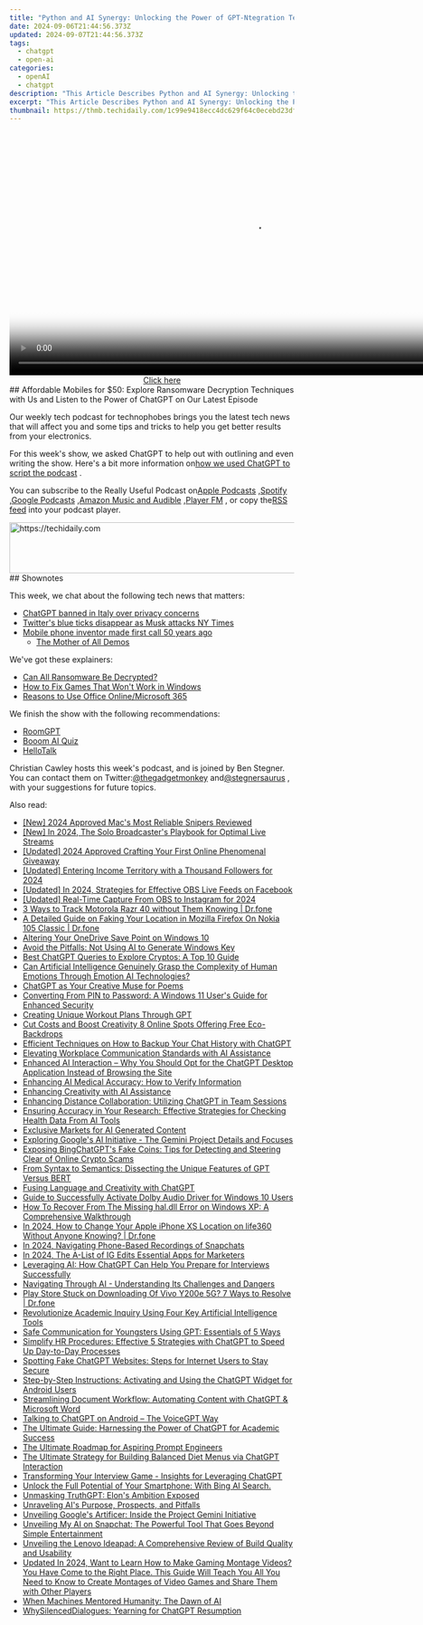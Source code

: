 ```yaml
---
title: "Python and AI Synergy: Unlocking the Power of GPT-Ntegration Techniques"
date: 2024-09-06T21:44:56.373Z
updated: 2024-09-07T21:44:56.373Z
tags:
  - chatgpt
  - open-ai
categories:
  - openAI
  - chatgpt
description: "This Article Describes Python and AI Synergy: Unlocking the Power of GPT-Ntegration Techniques"
excerpt: "This Article Describes Python and AI Synergy: Unlocking the Power of GPT-Ntegration Techniques"
thumbnail: https://thmb.techidaily.com/1c99e9418ecc4dc629f64c0ecebd23df13aefb6fa3c20ff530d506800c2c3a64.jpg
---
```


<!-- affiliate ads begin -->
<span id="1424531">
					<video width="864" height="NaN" style="cursor:pointer"
           poster="//a.impactradius-go.com/display-clicktoplayimage/1424531.png"
           onclick="if(!this.playClicked){this.play();this.setAttribute('controls',true);this.playClicked=true;}">
	   <source src="//a.impactradius-go.com/display-ad/16446-1424531">
	   <img src="//a.impactradius-go.com/display-clicktoplayimage/1424531.png" style="border: none; height: 100%; width: 100%; object-fit: contain">
	</video>
	<div style="width:540px;text-align:center"><a href="javascript:window.open(decodeURIComponent('https%3A%2F%2Flaganoo.pxf.io%2Fc%2F5597632%2F1424531%2F16446'), '_blank');void(0);">Click here</a></div>
</span>
<img height="0" width="0" src="https://imp.pxf.io/i/5597632/1424531/16446" style="position:absolute;visibility:hidden;" border="0" />
<!-- affiliate ads end -->
## Affordable Mobiles for $50: Explore Ransomware Decryption Techniques with Us and Listen to the Power of ChatGPT on Our Latest Episode

 Our weekly tech podcast for technophobes brings you the latest tech news that will affect you and some tips and tricks to help you get better results from your electronics.

 For this week's show, we asked ChatGPT to help out with outlining and even writing the show. Here's a bit more information on[how we used ChatGPT to script the podcast](https://www.makeuseof.com/i-used-chatgpt-to-script-a-podcast-heres-what-happened/) .

 You can subscribe to the Really Useful Podcast on[Apple Podcasts](https://podcasts.apple.com/gb/podcast/the-really-useful-podcast/id1437847131?mt=2) ,[Spotify](https://open.spotify.com/show/283gDxLd6OTNEpRq6tN7ha) ,[Google Podcasts](https://www.google.com/podcasts?feed=aHR0cHM6Ly9hbmNob3IuZm0vcy8zMWJlNDcwL3BvZGNhc3QvcnNz) ,[Amazon Music and Audible](https://music.amazon.co.uk/podcasts/20ab73d4-5da2-46c7-a17f-dc6eb39bdb48/The-Really-Useful-Podcast) ,[Player FM](https://player.fm/series/the-really-useful-podcast-2491856) , or copy the[RSS feed](https://feeds.transistor.fm/the-really-useful-podcast) into your podcast player.

<!-- affiliate ads begin -->
<a href="https://ephamedtechinc.pxf.io/c/5597632/2135475/26400" target="_top" id="2135475">
  <img src="//a.impactradius-go.com/display-ad/26400-2135475" border="0" alt="https://techidaily.com" width="728" height="90"/>
</a>
<img height="0" width="0" src="https://ephamedtechinc.pxf.io/i/5597632/2135475/26400" style="position:absolute;visibility:hidden;" border="0" />
<!-- affiliate ads end -->
## Shownotes

This week, we chat about the following tech news that matters:

* [ChatGPT banned in Italy over privacy concerns](https://www.bbc.co.uk/news/technology-65139406)
* [Twitter's blue ticks disappear as Musk attacks NY Times](https://www.bbc.co.uk/news/technology-65156216)
* [Mobile phone inventor made first call 50 years ago](https://www.bbc.co.uk/news/technology-65112048)  
  * [The Mother of All Demos](https://www.youtube.com/watch?v=B6rKUf9DWRI)

We've got these explainers:

* [Can All Ransomware Be Decrypted?](https://www.makeuseof.com/can-all-ransomware-be-decrypted/)
* [How to Fix Games That Won't Work in Windows](https://www.makeuseof.com/fix-games-not-working-windows/)
* [Reasons to Use Office Online/Microsoft 365](https://www.makeuseof.com/tag/dont-pay-word-5-reasons-use-office-online/)

We finish the show with the following recommendations:

* [RoomGPT](http://https://www.roomgpt.io/)
* [Booom AI Quiz](https://booom.ai/)
* [HelloTalk](https://www.hellotalk.com/?lang=en)

 Christian Cawley hosts this week's podcast, and is joined by Ben Stegner. You can contact them on Twitter:[@thegadgetmonkey](https://twitter.com/thegadgetmonkey) and[@stegnersaurus](https://twitter.com/stegnersaurus) , with your suggestions for future topics.


<ins class="adsbygoogle"
     style="display:block"
     data-ad-format="autorelaxed"
     data-ad-client="ca-pub-7571918770474297"
     data-ad-slot="1223367746"></ins>



<ins class="adsbygoogle"
     style="display:block"
     data-ad-client="ca-pub-7571918770474297"
     data-ad-slot="8358498916"
     data-ad-format="auto"
     data-full-width-responsive="true"></ins>

<span class="atpl-alsoreadstyle">Also read:</span>
<div><ul>
<li><a href="https://screen-mirroring-recording.techidaily.com/new-2024-approved-macs-most-reliable-snipers-reviewed/"><u>[New] 2024 Approved Mac's Most Reliable Snipers Reviewed</u></a></li>
<li><a href="https://article-helps.techidaily.com/new-in-2024-the-solo-broadcasters-playbook-for-optimal-live-streams/"><u>[New] In 2024, The Solo Broadcaster's Playbook for Optimal Live Streams</u></a></li>
<li><a href="https://fox-helps.techidaily.com/updated-2024-approved-crafting-your-first-online-phenomenal-giveaway/"><u>[Updated] 2024 Approved Crafting Your First Online Phenomenal Giveaway</u></a></li>
<li><a href="https://facebook-video-share.techidaily.com/updated-entering-income-territory-with-a-thousand-followers-for-2024/"><u>[Updated] Entering Income Territory with a Thousand Followers for 2024</u></a></li>
<li><a href="https://remote-screen-capture.techidaily.com/updated-in-2024-strategies-for-effective-obs-live-feeds-on-facebook/"><u>[Updated] In 2024, Strategies for Effective OBS Live Feeds on Facebook</u></a></li>
<li><a href="https://screen-mirroring-recording.techidaily.com/updated-real-time-capture-from-obs-to-instagram-for-2024/"><u>[Updated] Real-Time Capture From OBS to Instagram for 2024</u></a></li>
<li><a href="https://android-location-track.techidaily.com/3-ways-to-track-motorola-razr-40-without-them-knowing-drfone-by-drfone-virtual-android/"><u>3 Ways to Track Motorola Razr 40 without Them Knowing | Dr.fone</u></a></li>
<li><a href="https://location-fake.techidaily.com/a-detailed-guide-on-faking-your-location-in-mozilla-firefox-on-nokia-105-classic-drfone-by-drfone-virtual-android/"><u>A Detailed Guide on Faking Your Location in Mozilla Firefox On Nokia 105 Classic | Dr.fone</u></a></li>
<li><a href="https://win11-tips.techidaily.com/altering-your-onedrive-save-point-on-windows-10/"><u>Altering Your OneDrive Save Point on Windows 10</u></a></li>
<li><a href="https://tech-hub.techidaily.com/avoid-the-pitfalls-not-using-ai-to-generate-windows-key/"><u>Avoid the Pitfalls: Not Using AI to Generate Windows Key</u></a></li>
<li><a href="https://tech-hub.techidaily.com/best-chatgpt-queries-to-explore-cryptos-a-top-10-guide/"><u>Best ChatGPT Queries to Explore Cryptos: A Top 10 Guide</u></a></li>
<li><a href="https://tech-hub.techidaily.com/can-artificial-intelligence-genuinely-grasp-the-complexity-of-human-emotions-through-emotion-ai-technologies/"><u>Can Artificial Intelligence Genuinely Grasp the Complexity of Human Emotions Through Emotion AI Technologies?</u></a></li>
<li><a href="https://tech-hub.techidaily.com/chatgpt-as-your-creative-muse-for-poems/"><u>ChatGPT as Your Creative Muse for Poems</u></a></li>
<li><a href="https://win11.techidaily.com/converting-from-pin-to-password-a-windows-11-users-guide-for-enhanced-security/"><u>Converting From PIN to Password: A Windows 11 User's Guide for Enhanced Security</u></a></li>
<li><a href="https://tech-hub.techidaily.com/creating-unique-workout-plans-through-gpt/"><u>Creating Unique Workout Plans Through GPT</u></a></li>
<li><a href="https://youtube-videos.techidaily.com/cut-costs-and-boost-creativity-8-online-spots-offering-free-eco-backdrops/"><u>Cut Costs and Boost Creativity 8 Online Spots Offering Free Eco-Backdrops</u></a></li>
<li><a href="https://tech-hub.techidaily.com/efficient-techniques-on-how-to-backup-your-chat-history-with-chatgpt/"><u>Efficient Techniques on How to Backup Your Chat History with ChatGPT</u></a></li>
<li><a href="https://tech-hub.techidaily.com/elevating-workplace-communication-standards-with-ai-assistance/"><u>Elevating Workplace Communication Standards with AI Assistance</u></a></li>
<li><a href="https://tech-hub.techidaily.com/enhanced-ai-interaction-why-you-should-opt-for-the-chatgpt-desktop-application-instead-of-browsing-the-site/"><u>Enhanced AI Interaction – Why You Should Opt for the ChatGPT Desktop Application Instead of Browsing the Site</u></a></li>
<li><a href="https://tech-hub.techidaily.com/enhancing-ai-medical-accuracy-how-to-verify-information/"><u>Enhancing AI Medical Accuracy: How to Verify Information</u></a></li>
<li><a href="https://tech-hub.techidaily.com/enhancing-creativity-with-ai-assistance/"><u>Enhancing Creativity with AI Assistance</u></a></li>
<li><a href="https://tech-hub.techidaily.com/enhancing-distance-collaboration-utilizing-chatgpt-in-team-sessions/"><u>Enhancing Distance Collaboration: Utilizing ChatGPT in Team Sessions</u></a></li>
<li><a href="https://tech-hub.techidaily.com/ensuring-accuracy-in-your-research-effective-strategies-for-checking-health-data-from-ai-tools/"><u>Ensuring Accuracy in Your Research: Effective Strategies for Checking Health Data From AI Tools</u></a></li>
<li><a href="https://tech-hub.techidaily.com/exclusive-markets-for-ai-generated-content/"><u>Exclusive Markets for AI Generated Content</u></a></li>
<li><a href="https://tech-hub.techidaily.com/exploring-googles-ai-initiative-the-gemini-project-details-and-focuses/"><u>Exploring Google's AI Initiative - The Gemini Project Details and Focuses</u></a></li>
<li><a href="https://tech-revival.techidaily.com/exposing-bingchatgpts-fake-coins-tips-for-detecting-and-steering-clear-of-online-crypto-scams/"><u>Exposing BingChatGPT's Fake Coins: Tips for Detecting and Steering Clear of Online Crypto Scams</u></a></li>
<li><a href="https://tech-hub.techidaily.com/from-syntax-to-semantics-dissecting-the-unique-features-of-gpt-versus-bert/"><u>From Syntax to Semantics: Dissecting the Unique Features of GPT Versus BERT</u></a></li>
<li><a href="https://tech-hub.techidaily.com/fusing-language-and-creativity-with-chatgpt/"><u>Fusing Language and Creativity with ChatGPT</u></a></li>
<li><a href="https://sound-issues.techidaily.com/guide-to-successfully-activate-dolby-audio-driver-for-windows-10-users/"><u>Guide to Successfully Activate Dolby Audio Driver for Windows 10 Users</u></a></li>
<li><a href="https://tech-hub.techidaily.com/how-to-recover-from-the-missing-haldll-error-on-windows-xp-a-comprehensive-walkthrough/"><u>How To Recover From The Missing hal.dll Error on Windows XP: A Comprehensive Walkthrough</u></a></li>
<li><a href="https://location-social.techidaily.com/in-2024-how-to-change-your-apple-iphone-xs-location-on-life360-without-anyone-knowing-drfone-by-drfone-virtual-ios/"><u>In 2024, How to Change Your Apple iPhone XS Location on life360 Without Anyone Knowing? | Dr.fone</u></a></li>
<li><a href="https://snapchat-videos.techidaily.com/in-2024-navigating-phone-based-recordings-of-snapchats/"><u>In 2024, Navigating Phone-Based Recordings of Snapchats</u></a></li>
<li><a href="https://instagram-clips.techidaily.com/in-2024-the-a-list-of-ig-edits-essential-apps-for-marketers/"><u>In 2024, The A-List of IG Edits Essential Apps for Marketers</u></a></li>
<li><a href="https://tech-hub.techidaily.com/leveraging-ai-how-chatgpt-can-help-you-prepare-for-interviews-successfully/"><u>Leveraging AI: How ChatGPT Can Help You Prepare for Interviews Successfully</u></a></li>
<li><a href="https://tech-hub.techidaily.com/navigating-through-ai-understanding-its-challenges-and-dangers/"><u>Navigating Through AI - Understanding Its Challenges and Dangers</u></a></li>
<li><a href="https://fix-guide.techidaily.com/play-store-stuck-on-downloading-of-vivo-y200e-5g-7-ways-to-resolve-drfone-by-drfone-fix-android-problems-fix-android-problems/"><u>Play Store Stuck on Downloading Of Vivo Y200e 5G? 7 Ways to Resolve | Dr.fone</u></a></li>
<li><a href="https://tech-hub.techidaily.com/revolutionize-academic-inquiry-using-four-key-artificial-intelligence-tools/"><u>Revolutionize Academic Inquiry Using Four Key Artificial Intelligence Tools</u></a></li>
<li><a href="https://tech-hub.techidaily.com/safe-communication-for-youngsters-using-gpt-essentials-of-5-ways/"><u>Safe Communication for Youngsters Using GPT: Essentials of 5 Ways</u></a></li>
<li><a href="https://tech-hub.techidaily.com/simplify-hr-procedures-effective-5-strategies-with-chatgpt-to-speed-up-day-to-day-processes/"><u>Simplify HR Procedures: Effective 5 Strategies with ChatGPT to Speed Up Day-to-Day Processes</u></a></li>
<li><a href="https://tech-hub.techidaily.com/spotting-fake-chatgpt-websites-steps-for-internet-users-to-stay-secure/"><u>Spotting Fake ChatGPT Websites: Steps for Internet Users to Stay Secure</u></a></li>
<li><a href="https://tech-hub.techidaily.com/step-by-step-instructions-activating-and-using-the-chatgpt-widget-for-android-users/"><u>Step-by-Step Instructions: Activating and Using the ChatGPT Widget for Android Users</u></a></li>
<li><a href="https://tech-hub.techidaily.com/streamlining-document-workflow-automating-content-with-chatgpt-and-microsoft-word/"><u>Streamlining Document Workflow: Automating Content with ChatGPT & Microsoft Word</u></a></li>
<li><a href="https://tech-hub.techidaily.com/talking-to-chatgpt-on-android-the-voicegpt-way/"><u>Talking to ChatGPT on Android – The VoiceGPT Way</u></a></li>
<li><a href="https://tech-hub.techidaily.com/the-ultimate-guide-harnessing-the-power-of-chatgpt-for-academic-success/"><u>The Ultimate Guide: Harnessing the Power of ChatGPT for Academic Success</u></a></li>
<li><a href="https://tech-hub.techidaily.com/the-ultimate-roadmap-for-aspiring-prompt-engineers/"><u>The Ultimate Roadmap for Aspiring Prompt Engineers</u></a></li>
<li><a href="https://tech-hub.techidaily.com/the-ultimate-strategy-for-building-balanced-diet-menus-via-chatgpt-interaction/"><u>The Ultimate Strategy for Building Balanced Diet Menus via ChatGPT Interaction</u></a></li>
<li><a href="https://tech-hub.techidaily.com/transforming-your-interview-game-insights-for-leveraging-chatgpt/"><u>Transforming Your Interview Game - Insights for Leveraging ChatGPT</u></a></li>
<li><a href="https://tech-hub.techidaily.com/unlock-the-full-potential-of-your-smartphone-with-bing-ai-search/"><u>Unlock the Full Potential of Your Smartphone: With Bing AI Search.</u></a></li>
<li><a href="https://tech-hub.techidaily.com/unmasking-truthgpt-elons-ambition-exposed/"><u>Unmasking TruthGPT: Elon's Ambition Exposed</u></a></li>
<li><a href="https://tech-hub.techidaily.com/unraveling-ais-purpose-prospects-and-pitfalls/"><u>Unraveling AI's Purpose, Prospects, and Pitfalls</u></a></li>
<li><a href="https://tech-hub.techidaily.com/unveiling-googles-artificer-inside-the-project-gemini-initiative/"><u>Unveiling Google's Artificer: Inside the Project Gemini Initiative</u></a></li>
<li><a href="https://tech-hub.techidaily.com/unveiling-my-ai-on-snapchat-the-powerful-tool-that-goes-beyond-simple-entertainment/"><u>Unveiling My AI on Snapchat: The Powerful Tool That Goes Beyond Simple Entertainment</u></a></li>
<li><a href="https://buynow-tips.techidaily.com/unveiling-the-lenovo-ideapad-a-comprehensive-review-of-build-quality-and-usability/"><u>Unveiling the Lenovo Ideapad: A Comprehensive Review of Build Quality and Usability</u></a></li>
<li><a href="https://ai-video-editing.techidaily.com/updated-in-2024-want-to-learn-how-to-make-gaming-montage-videos-you-have-come-to-the-right-place-this-guide-will-teach-you-all-you-need-to-know-to-create-mo/"><u>Updated In 2024, Want to Learn How to Make Gaming Montage Videos? You Have Come to the Right Place. This Guide Will Teach You All You Need to Know to Create Montages of Video Games and Share Them with Other Players</u></a></li>
<li><a href="https://tech-hub.techidaily.com/when-machines-mentored-humanity-the-dawn-of-ai/"><u>When Machines Mentored Humanity: The Dawn of AI</u></a></li>
<li><a href="https://tech-hub.techidaily.com/whysilenceddialogues-yearning-for-chatgpt-resumption/"><u>WhySilencedDialogues: Yearning for ChatGPT Resumption</u></a></li>
</ul></div>
